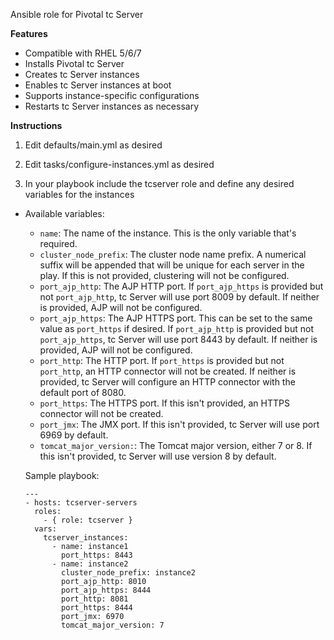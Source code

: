 Ansible role for Pivotal tc Server

**Features**

- Compatible with RHEL 5/6/7
- Installs Pivotal tc Server
- Creates tc Server instances
- Enables tc Server instances at boot
- Supports instance-specific configurations
- Restarts tc Server instances as necessary

**Instructions**

1. Edit defaults/main.yml as desired

2. Edit tasks/configure-instances.yml as desired

3. In your playbook include the tcserver role and define any desired variables for the instances
  - Available variables:
    - `name`: The name of the instance. This is the only variable that's required.
    - `cluster_node_prefix`: The cluster node name prefix. A numerical suffix will be appended that will be unique for each server in the play. If this is not provided, clustering will not be configured.
    - `port_ajp_http`: The AJP HTTP port. If `port_ajp_https` is provided but not `port_ajp_http`, tc Server will use port 8009 by default. If neither is provided, AJP will not be configured.
    - `port_ajp_https`: The AJP HTTPS port. This can be set to the same value as `port_https` if desired. If `port_ajp_http` is provided but not `port_ajp_https`, tc Server will use port 8443 by default. If neither is provided, AJP will not be configured.
    - `port_http`: The HTTP port. If `port_https` is provided but not `port_http`, an HTTP connector will not be created. If neither is provided, tc Server will configure an HTTP connector with the default port of 8080.
    - `port_https`: The HTTPS port. If this isn't provided, an HTTPS connector will not be created.
    - `port_jmx`: The JMX port. If this isn't provided, tc Server will use port 6969 by default.
    - `tomcat_major_version:`: The Tomcat major version, either 7 or 8. If this isn't provided, tc Server will use version 8 by default.

    Sample playbook:

        ---
        - hosts: tcserver-servers
          roles:
            - { role: tcserver }
          vars:
            tcserver_instances:
              - name: instance1
                port_https: 8443
              - name: instance2
                cluster_node_prefix: instance2
                port_ajp_http: 8010
                port_ajp_https: 8444
                port_http: 8081
                port_https: 8444
                port_jmx: 6970
                tomcat_major_version: 7
